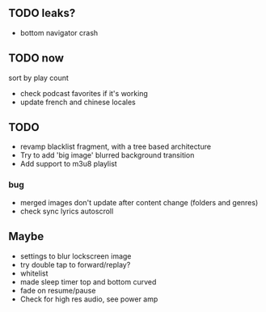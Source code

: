 ## TODO leaks?
- bottom navigator crash


## TODO now
sort by play count
- check podcast favorites if it's working
- update french and chinese locales

## TODO
- revamp blacklist fragment, with a tree based architecture
- Try to add 'big image' blurred background transition
- Add support to m3u8 playlist 

### bug
- merged images don't update after content change (folders and genres)
- check sync lyrics autoscroll

## Maybe
- settings to blur lockscreen image
- try double tap to forward/replay?
- whitelist
- made sleep timer top and bottom curved
- fade on resume/pause
- Check for high res audio, see power amp